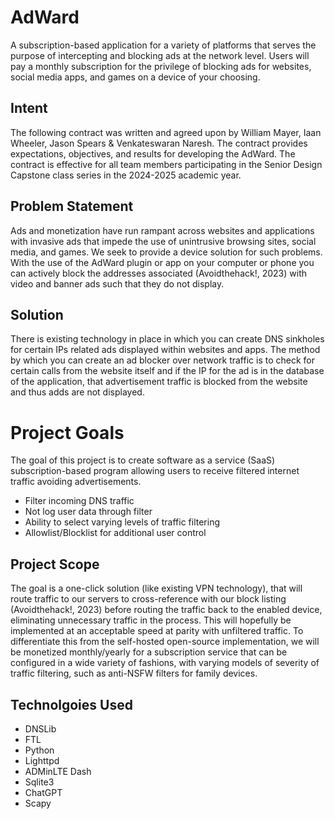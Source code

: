 # AdWard
A subscription-based application for a variety of platforms that serves the purpose of intercepting and blocking ads at the network level. Users will pay a monthly subscription for the privilege of blocking ads for websites, social media apps, and games on a device of your choosing.  

## Intent 
The following contract was written and agreed upon by William Mayer, Iaan Wheeler, Jason Spears & Venkateswaran Naresh. The contract provides expectations, objectives, and results for developing the AdWard.
The contract is effective for all team members participating in the Senior Design Capstone class series in the 2024-2025 academic year.

## Problem Statement
Ads and monetization have run rampant across websites and applications with invasive ads that impede the use of unintrusive browsing sites, social media, and games. We seek to provide a device solution for such problems. With the use of the AdWard plugin or app on your computer or phone you can actively block the addresses associated (Avoidthehack!, 2023) with video and banner ads such that they do not display.

## Solution
There is existing technology in place in which you can create DNS sinkholes for certain IPs related ads displayed within websites and apps. The method by which you can create an ad blocker over network traffic is to check for certain calls from the website itself and if the IP for the ad is in the database of the application, that advertisement traffic is blocked from the website and thus adds are not displayed.

# Project Goals
The goal of this project is to create software as a service (SaaS) subscription-based program allowing users to receive filtered internet traffic avoiding advertisements. 

- Filter incoming DNS traffic 
- Not log user data through filter 
- Ability to select varying levels of traffic filtering
- Allowlist/Blocklist for additional user control

## Project Scope
The goal is a one-click solution (like existing VPN technology), that will route traffic to our servers to cross-reference with our block listing (Avoidthehack!, 2023) before routing the traffic back to the enabled device, eliminating unnecessary traffic in the process. This will hopefully be implemented at an acceptable speed at parity with unfiltered traffic. To differentiate this from the self-hosted open-source implementation, we will be monetized monthly/yearly for a subscription service that can be configured in a wide variety of fashions, with varying models of severity of traffic filtering, such as anti-NSFW filters for family devices.

## Technolgoies Used
- DNSLib
- FTL
- Python
- Lighttpd
- ADMinLTE Dash
- Sqlite3
- ChatGPT
- Scapy 
